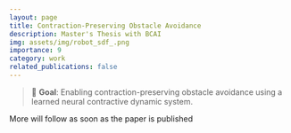 ```yaml
---
layout: page
title: Contraction-Preserving Obstacle Avoidance
description: Master's Thesis with BCAI
img: assets/img/robot_sdf_.png
importance: 9
category: work
related_publications: false
---
```


> :dart: **Goal**: Enabling contraction-preserving obstacle avoidance using a learned neural contractive dynamic system.

More will follow as soon as the paper is published
